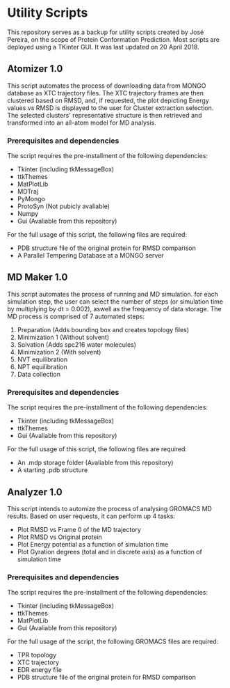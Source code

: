 # Utility Scripts

This repository serves as a backup for utility scripts created by José Pereira, on the scope of Protein Conformation Prediction.
Most scripts are deployed using a TKinter GUI. It was last updated on 20 April 2018.

## Atomizer 1.0

This script automates the process of downloading data from MONGO database as XTC trajectory files.
The XTC trajectory frames are then clustered based on RMSD, and, if requested, the plot depicting Energy values vs RMSD is displayed to the user for Cluster extraction selection. The selected clusters' representative structure is then retrieved and transformed into an all-atom model for MD analysis.

### Prerequisites and dependencies

The script requires the pre-installment of the following dependencies:
 * Tkinter (including tkMessageBox)
 * ttkThemes
 * MatPlotLib
 * MDTraj
 * PyMongo
 * ProtoSyn (Not pubicly avaliable)
 * Numpy
 * Gui (Avaliable from this repository)
 
 For the full usage of this script, the following files are required:
 * PDB structure file of the original protein for RMSD comparison
 * A Parallel Tempering Database at a MONGO server


## MD Maker 1.0

This script automates the process of running and MD simulation.
for each simulation step, the user can select the number of steps (or simulation time by multiplying by dt = 0.002), aswell as the frequency of data storage.
The MD process is comprised of 7 automated steps:
 1. Preparation (Adds bounding box and creates topology files)
 2. Minimization 1 (Without solvent)
 3. Solvation (Adds spc216 water molecules)
 4. Minimization 2 (With solvent)
 5. NVT equilibration
 6. NPT equilibration
 7. Data collection

### Prerequisites and dependencies

The script requires the pre-installment of the following dependencies:
 * Tkinter (including tkMessageBox)
 * ttkThemes
 * Gui (Avaliable from this repository)
 
 For the full usage of this script, the following files are required:
 * An .mdp storage folder (Avaliable from this repository)
 * A starting .pdb structure


## Analyzer 1.0

This script intends to automize the process of analysing GROMACS MD results. Based on user requests, it can perform up 4 tasks:
* Plot RMSD vs Frame 0 of the MD trajectory
* Plot RMSD vs Original protein
* Plot Energy potential as a function of simulation time
* Plot Gyration degrees (total and in discrete axis) as a function of simulation time

### Prerequisites and dependencies

The script requires the pre-installment of the following dependencies:
 * Tkinter (including tkMessageBox)
 * ttkThemes
 * MatPlotLib
 * Gui (Avaliable from this repository)
 
For the full usage of the script, the following GROMACS files are required:
 * TPR topology
 * XTC trajectory
 * EDR energy file
 * PDB structure file of the original protein for RMSD comparison

